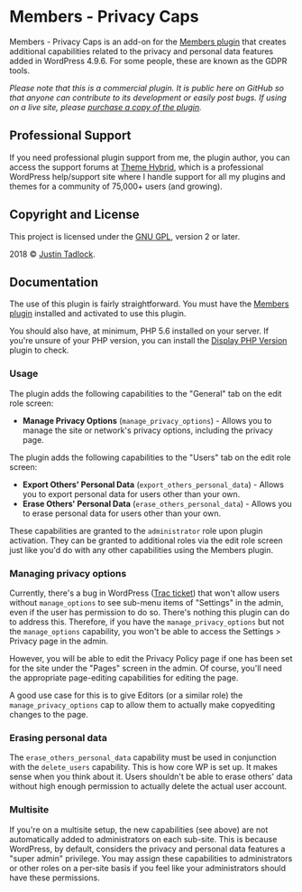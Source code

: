 # Members - Privacy Caps

Members - Privacy Caps is an add-on for the [Members plugin](https://themehybrid.com/plugins/members) that creates additional capabilities related to the privacy and personal data features added in WordPress 4.9.6.  For some people, these are known as the GDPR tools.

_Please note that this is a commercial plugin.  It is public here on GitHub so that anyone can contribute to its development or easily post bugs.  If using on a live site, please [purchase a copy of the plugin](https://themehybrid.com/plugins/members-privacy-caps)._

## Professional Support

If you need professional plugin support from me, the plugin author, you can access the support forums at [Theme Hybrid](https://themehybrid.com/board/topics), which is a professional WordPress help/support site where I handle support for all my plugins and themes for a community of 75,000+ users (and growing).

## Copyright and License

This project is licensed under the [GNU GPL](http://www.gnu.org/licenses/old-licenses/gpl-2.0.html), version 2 or later.

2018 &copy; [Justin Tadlock](http://justintadlock.com).

## Documentation

The use of this plugin is fairly straightforward.  You must have the [Members plugin](https://themehybrid.com/plugins/members) installed and activated to use this plugin.

You should also have, at minimum, PHP 5.6 installed on your server.  If you're unsure of your PHP version, you can install the [Display PHP Version](https://wordpress.org/plugins/display-php-version/) plugin to check.

### Usage

The plugin adds the following capabilities to the "General" tab on the edit role screen:

* **Manage Privacy Options** (`manage_privacy_options`) - Allows you to manage the site or network's privacy options, including the privacy page.

The plugin adds the following capabilities to the "Users" tab on the edit role screen:

* **Export Others' Personal Data** (`export_others_personal_data`) - Allows you to export personal data for users other than your own.
* **Erase Others' Personal Data** (`erase_others_personal_data`) - Allows you to erase personal data for users other than your own.

These capabilities are granted to the `administrator` role upon plugin activation. They can be granted to additional roles via the edit role screen just like you'd do with any other capabilities using the Members plugin.

### Managing privacy options

Currently, there's a bug in WordPress ([Trac ticket](https://core.trac.wordpress.org/ticket/22895)) that won't allow users without `manage_options` to see sub-menu items of "Settings" in the admin, even if the user has permission to do so.  There's nothing this plugin can do to address this.  Therefore, if you have the `manage_privacy_options` but not the `manage_options` capability, you won't be able to access the Settings > Privacy page in the admin.

However, you will be able to edit the Privacy Policy page if one has been set for the site under the "Pages" screen in the admin.  Of course, you'll need the appropriate page-editing capabilities for editing the page.

A good use case for this is to give Editors (or a similar role) the `manage_privacy_options` cap to allow them to actually make copyediting changes to the page.

### Erasing personal data

The `erase_others_personal_data` capability must be used in conjunction with the `delete_users` capability.  This is how core WP is set up.  It makes sense when you think about it.  Users shouldn't be able to erase others' data without high enough permission to actually delete the actual user account.

### Multisite

If you're on a multisite setup, the new capabilities (see above) are not automatically added to administrators on each sub-site.  This is because WordPress, by default, considers the privacy and personal data features a "super admin" privilege.  You may assign these capabilities to administrators or other roles on a per-site basis if you feel like your administrators should have these permissions.
